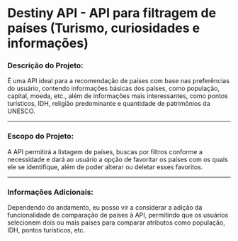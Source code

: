 <h1>Destiny API - API para filtragem de países (Turismo, curiosidades e informações)</h1>

<h3>Descrição do Projeto:</h3>
É uma API ideal para a recomendação de países com base nas preferências do usuário, 
contendo informações básicas dos países, como população, capital, moeda, etc.,
além de informações mais interessantes, como pontos turísticos, IDH, religião predominante e quantidade de patrimônios da UNESCO.

<hr>
<h3>Escopo do Projeto:</h3>
A API permitirá a listagem de países, buscas por filtros conforme a necessidade
e dará ao usuário a opção de favoritar os países com os quais ele se identifique, 
além de poder alterar ou deletar esses favoritos.

<hr>
<h3>Informações Adicionais:</h3>
Dependendo do andamento, eu posso vir a considerar a adição da funcionalidade de comparação de países à API, 
permitindo que os usuários selecionem dois ou mais países para comparar atributos como população, IDH, pontos turísticos, etc. 